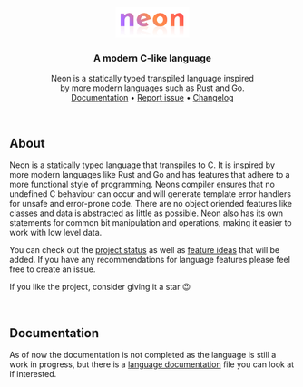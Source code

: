 <br />
<div align="center">
  <img src=".github/logo.svg" alt="Logo" width="130">

  <h3 align="center">A modern C-like language</h3>

  <p align="center">
    Neon is a statically typed transpiled language inspired
    <br>
    by more modern languages such as Rust and Go.
    <br />
    <a href="https://github.com/jesperkha/neon/blob/main/docs/lang.md">Documentation</a>
    •
    <a href="https://github.com/jesperkha/Fizz/issues">Report issue</a>
    •
    <a href="https://github.com/jesperkha/neon/blob/main/changelog.md">Changelog</a>
  </p>
</div>

<br>

## About

Neon is a statically typed language that transpiles to C. It is inspired by more modern languages like Rust and Go and has features that adhere to a more functional style of programming. Neons compiler ensures that no undefined C behaviour can occur and will generate template error handlers for unsafe and error-prone code. There are no object oriended features like classes and data is abstracted as little as possible. Neon also has its own statements for common bit manipulation and operations, making it easier to work with low level data.

You can check out the [project status](changelog.md) as well as [feature ideas](ideas.md) that will be added. If you have any recommendations for language features please feel free to create an issue.

If you like the project, consider giving it a star 😉

<br>

## Documentation

As of now the documentation is not completed as the language is still a work in progress, but there is a [language documentation](docs/lang.md) file you can look at if interested.
